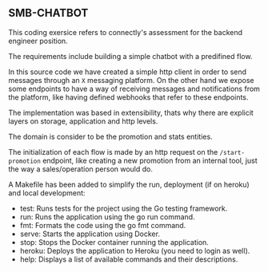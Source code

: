 ## SMB-CHATBOT

This coding exersice refers to connectly's assessment for the backend engineer position.

The requirements include building a simple chatbot with a predifined flow.

In this source code we have created a simple http client in order to send messages through an `X` messaging platform. On the other hand we expose some endpoints to have a way of receiving messages and notifications from the platform, like having defined webhooks that refer to these endpoints. 

The implementation was based in extensibility, thats why there are explicit layers on storage, application and http levels. 

The domain is consider to be the promotion and stats entities.

The initialization of each flow is made by an http request on the `/start-promotion` endpoint, like creating a new promotion from an internal tool, just the way a sales/operation person would do.

A Makefile has been added to simplify the run, deployment (if on heroku) and local development:
* test: Runs tests for the project using the Go testing framework.
* run: Runs the application using the go run command.
* fmt: Formats the code using the go fmt command.
* serve: Starts the application using Docker.
* stop: Stops the Docker container running the application.
* heroku: Deploys the application to Heroku (you need to login as well).
* help: Displays a list of available commands and their descriptions.